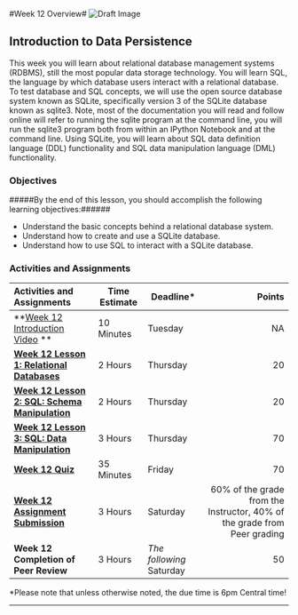 #Week 12 Overview#
![Draft Image](../images/Draft_Version_picture.png)

## Introduction to Data Persistence ##

This week you will learn about relational database management systems
(RDBMS), still the most popular data storage technology. You will learn
SQL, the language by which database users interact with a relational
database. To test database and SQL concepts, we will use the open source
database system known as SQLite, specifically version 3 of the SQLite
database known as sqlite3. Note, most of the documentation you will read
and follow online will refer to running the sqlite program at the
command line, you will run the sqlite3 program both from within an
IPython Notebook and at the command line. Using SQLite, you will learn
about SQL data definition language (DDL) functionality and SQL data
manipulation language (DML) functionality.

### Objectives ###

#####By the end of this lesson, you should accomplish the following learning objectives:######

- Understand the basic concepts behind a relational database system.
- Understand how to create and use a SQLite database.
- Understand how to use SQL to interact with a SQLite database.

### Activities and Assignments ###

|Activities and Assignments | Time Estimate | Deadline* | Points|
|:------| -----|-------|----------:|
|**[Week 12 Introduction Video][w12v] **|10 Minutes|Tuesday|NA|
|**[Week 12 Lesson 1: Relational Databases](lesson1.md)**| 2 Hours |Thursday| 20|
|**[Week 12 Lesson 2: SQL: Schema Manipulation](lesson2.md)**| 2 Hours | Thursday | 20 |
|**[Week 12 Lesson 3: SQL: Data Manipulation](lesson3.md)**| 3 Hours | Thursday| 70 |
|**[Week 12 Quiz][w12q]**| 35 Minutes | Friday | 70|
|**[Week 12 Assignment Submission][w12a]**| 3 Hours | Saturday | 60% of the grade from the Instructor, 40% of the grade from Peer grading | 
|**Week 12 Completion of Peer Review**| 3 Hours | *The following* Saturday | 50 | 

*Please note that unless otherwise noted, the due time is 6pm Central time!

----------
[w12v]: https://mediaspace.illinois.edu/
[w12a]: https://learn.illinois.edu/mod/workshop/view.php?id=1095383
[w12q]: https://learn.illinois.edu/mod/quiz/view.php?id=1095380
